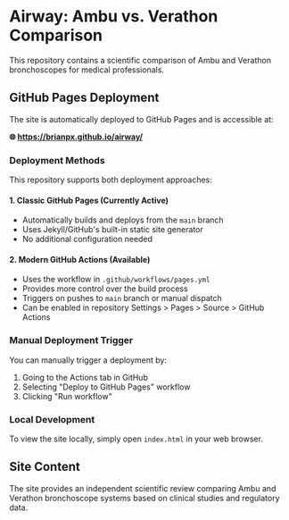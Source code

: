# Airway: Ambu vs. Verathon Comparison

This repository contains a scientific comparison of Ambu and Verathon bronchoscopes for medical professionals.

## GitHub Pages Deployment

The site is automatically deployed to GitHub Pages and is accessible at:

**🌐 https://brianpx.github.io/airway/**

### Deployment Methods

This repository supports both deployment approaches:

#### 1. Classic GitHub Pages (Currently Active)
- Automatically builds and deploys from the `main` branch
- Uses Jekyll/GitHub's built-in static site generator
- No additional configuration needed

#### 2. Modern GitHub Actions (Available)
- Uses the workflow in `.github/workflows/pages.yml`
- Provides more control over the build process
- Triggers on pushes to `main` branch or manual dispatch
- Can be enabled in repository Settings > Pages > Source > GitHub Actions

### Manual Deployment Trigger
You can manually trigger a deployment by:
1. Going to the Actions tab in GitHub
2. Selecting "Deploy to GitHub Pages" workflow
3. Clicking "Run workflow"

### Local Development
To view the site locally, simply open `index.html` in your web browser.

## Site Content
The site provides an independent scientific review comparing Ambu and Verathon bronchoscope systems based on clinical studies and regulatory data.